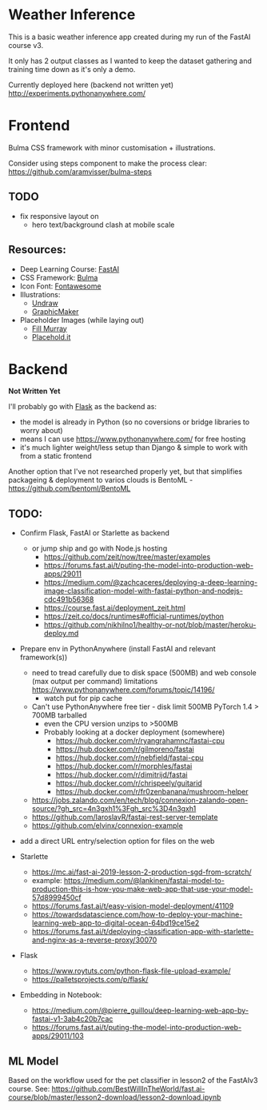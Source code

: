 # Weather Inference

This is a basic weather inference app created during my run of the FastAI course v3.

It only has 2 output classes as I wanted to keep the dataset gathering and training time down as it's only a demo.

Currently deployed here (backend not written yet) http://experiments.pythonanywhere.com/

# Frontend

Bulma CSS framework with minor customisation + illustrations.

Consider using steps component to make the process clear: https://github.com/aramvisser/bulma-steps

## TODO
* fix responsive layout on 
  * hero text/background clash at mobile scale

## Resources:

* Deep Learning Course: [FastAI](https://course.fast.ai)
* CSS Framework: [Bulma](http://bulma.io)
* Icon Font: [Fontawesome](https://fontawesome.com)
* Illustrations: 
  * [Undraw](https://undraw.co)
  * [GraphicMaker](https://designs.ai/graphicmaker)
* Placeholder Images (while laying out)
  * [Fill Murray](https://www.fillmurray.com/1920/1080")
  * [Placehold.it](http://placehold.it/256x256)


# Backend
**Not Written Yet**

I'll probably go with [Flask](https://palletsprojects.com/p/flask/) as the backend as:
* the model is already in Python (so no coversions or bridge libraries to worry about)
* means I can use https://www.pythonanywhere.com/ for free hosting
* it's much lighter weight/less setup than Django & simple to work with from a static frontend

Another option that I've not researched properly yet, but that simplifies packageing & deployment to varios clouds is BentoML - https://github.com/bentoml/BentoML

## TODO:
* Confirm Flask, FastAI or Starlette as backend
  * or jump ship and go with Node.js hosting 
    * https://github.com/zeit/now/tree/master/examples
    * https://forums.fast.ai/t/puting-the-model-into-production-web-apps/29011
    * https://medium.com/@zachcaceres/deploying-a-deep-learning-image-classification-model-with-fastai-python-and-nodejs-cdc491b56368
    * https://course.fast.ai/deployment_zeit.html
    * https://zeit.co/docs/runtimes#official-runtimes/python
    * https://github.com/nikhilno1/healthy-or-not/blob/master/heroku-deploy.md
* Prepare env in PythonAnywhere (install FastAI and relevant framework(s))
  * need to tread carefully due to disk space (500MB) and web console (max output per command) limitations https://www.pythonanywhere.com/forums/topic/14196/
    * watch put for pip cache
  * Can't use PythonAnywhere free tier - disk limit 500MB PyTorch 1.4 > 700MB tarballed
    * even the CPU version unzips to >500MB
    * Probably looking at a docker deployment (somewhere)
      * https://hub.docker.com/r/ryangrahamnc/fastai-cpu
      * https://hub.docker.com/r/gilmoreno/fastai
      * https://hub.docker.com/r/nebfield/fastai-cpu
      * https://hub.docker.com/r/morphles/fastai
      * https://hub.docker.com/r/dimitrijd/fastai
      * https://hub.docker.com/r/chrispeely/guitarid
      * https://hub.docker.com/r/fr0zenbanana/mushroom-helper
  * https://jobs.zalando.com/en/tech/blog/connexion-zalando-open-source/?gh_src=4n3gxh1%3Fgh_src%3D4n3gxh1
  * https://github.com/IaroslavR/fastai-rest-server-template
  * https://github.com/elvinx/connexion-example
* add a direct URL entry/selection option for files on the web
* Starlette 
  * https://mc.ai/fast-ai-2019-lesson-2-production-sgd-from-scratch/
  * example: https://medium.com/@lankinen/fastai-model-to-production-this-is-how-you-make-web-app-that-use-your-model-57d8999450cf
  * https://forums.fast.ai/t/easy-vision-model-deployment/41109
  * https://towardsdatascience.com/how-to-deploy-your-machine-learning-web-app-to-digital-ocean-64bd19ce15e2
  * https://forums.fast.ai/t/deploying-classification-app-with-starlette-and-nginx-as-a-reverse-proxy/30070
* Flask
  * https://www.roytuts.com/python-flask-file-upload-example/
  * https://palletsprojects.com/p/flask/

* Embedding in Notebook:
  * https://medium.com/@pierre_guillou/deep-learning-web-app-by-fastai-v1-3ab4c20b7cac
  * https://forums.fast.ai/t/puting-the-model-into-production-web-apps/29011/103


## ML Model
Based on the workflow used for the pet classifier in lesson2 of the FastAIv3 course.
See: https://github.com/BestWillInTheWorld/fast.ai-course/blob/master/lesson2-download/lesson2-download.ipynb